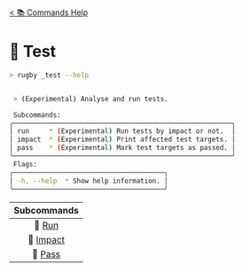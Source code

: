 [< 📚 Commands Help](README.md)

# 🧪 Test

```sh
> rugby _test --help
```

```sh

 > (Experimental) Analyse and run tests.

 Subcommands:
╭───────────────────────────────────────────────────────╮
│ run     * (Experimental) Run tests by impact or not.  │
│ impact  * (Experimental) Print affected test targets. │
│ pass    * (Experimental) Mark test targets as passed. │
╰───────────────────────────────────────────────────────╯
 Flags:
╭──────────────────────────────────────╮
│ -h, --help  * Show help information. │
╰──────────────────────────────────────╯
```

| Subcommands |
| :---: |
| 🧪 [Run](test/run.md) |
| 🧪 [Impact](test/impact.md) |
| 🧪 [Pass](test/pass.md) |
